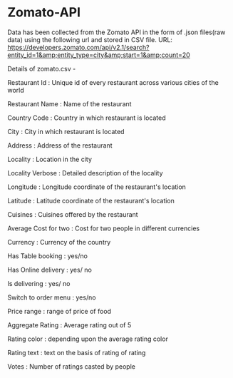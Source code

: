 # Zomato-API
Data has been collected from the Zomato API in the form of .json files(raw data) using the following url and stored in CSV file.
URL: https://developers.zomato.com/api/v2.1/search?entity_id=1&amp;entity_type=city&amp;start=1&amp;count=20 

Details of zomato.csv -

Restaurant Id : Unique id of every restaurant across various cities of the world

Restaurant Name : Name of the restaurant

Country Code : Country in which restaurant is located

City : City in which restaurant is located

Address : Address of the restaurant

Locality : Location in the city

Locality Verbose : Detailed description of the locality

Longitude : Longitude coordinate of the restaurant's location

Latitude : Latitude coordinate of the restaurant's location

Cuisines : Cuisines offered by the restaurant

Average Cost for two : Cost for two people in different currencies

Currency : Currency of the country

Has Table booking : yes/no

Has Online delivery : yes/ no

Is delivering : yes/ no

Switch to order menu : yes/no

Price range : range of price of food

Aggregate Rating : Average rating out of 5

Rating color : depending upon the average rating color

Rating text : text on the basis of rating of rating

Votes : Number of ratings casted by people


